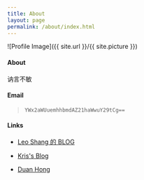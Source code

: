 ```yaml
---
title: About
layout: page
permalink: /about/index.html
---
```


![Profile Image]({{ site.url }}/{{ site.picture }})

#### About

讷言不敏

#### Email

> `YWx2aWUuemhhbmdAZ21haWwuY29tCg==`

#### Links

* [Leo Shang 的 BLOG](http://shangliuyan.github.io)

* [Kris's Blog](http://xrange.org)

* [Duan Hong](http://dhong.co)

